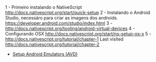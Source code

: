 

1 - Primeiro instalando o NativeScript http://docs.nativescript.org/start/quick-setup
2 - Instalando o Android Studio, necessáro para criar as imagens dos androids. https://developer.android.com/studio/index.html
3 - http://docs.nativescript.org/tooling/android-virtual-devices
4 - Configurando OSX http://docs.nativescript.org/start/ns-setup-os-x
5 - http://docs.nativescript.org/tutorial/chapter-1
Last visited
http://docs.nativescript.org/tutorial/chapter-2

- [Setup Android Emulators (AVD)](http://docs.nativescript.org/tooling/android-virtual-devices)
